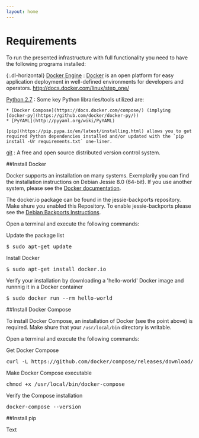 ```yaml
---
layout: home
---
```


# Requirements

To run the presented infrastructure with full functionality you need to have the following programs installed:

{:.dl-horizontal}
[Docker Engine](http://docs.docker.com/installation/)
: [Docker](https://docs.docker.com) is an open platform for easy application deployment in well-defined environments for developers and operators.
http://docs.docker.com/linux/step_one/

[Python 2.7](https://wiki.python.org/moin/BeginnersGuide/Download)
: Some key Python libraries/tools utilized are:

    * [Docker Compose](https://docs.docker.com/compose/) (implying [docker-py](https://github.com/docker/docker-py/))
    * [PyYAML](http://pyyaml.org/wiki/PyYAML)

    [pip](https://pip.pypa.io/en/latest/installing.html) allows you to get required Python dependencies installed and/or updated with the `pip install -Ur requirements.txt` one-liner.

[git](https://git-scm.com/book/en/v2/Getting-Started-Installing-Git)
: A free and open source distributed version control system.

##Install Docker

<p>Docker supports an installation on many systems. Exemplarily you can find the installation instructions on Debian Jessie 8.0 (64-bit). If you use another system, please see the <a href="https://docs.docker.com/installation/" target="_blank">Docker documentation</a>.</p>
<p>The docker.io package can be found in the jessie-backports repository. Make shure you enabled this Repository. To enable jessie-backports please see the <a href="http://backports.debian.org/Instructions/" target="_blank">Debian Backports Instructions</a>.</p>
<p>Open a terminal and execute the following commands:</p>
Update the package list
<pre>
$ sudo apt-get update
</pre>
Install Docker
<pre>
$ sudo apt-get install docker.io
</pre>
Verify your installation by downloading a 'hello-world' Docker image and runnnig it in a 
Docker container
<pre>
$ sudo docker run --rm hello-world
</pre> 



##Install Docker Compose

To install Docker Compose, an installation of Docker (see the point above) is required. Make shure that your `/usr/local/bin` directory is writable.

<p>Open a terminal and execute the following commands:</p>
Get Docker Compose
<pre>
curl -L https://github.com/docker/compose/releases/download/1.3.2/docker-compose-`uname -s`-`uname -m` > /usr/local/bin/docker-compose
</pre>
Make Docker Compose executable
<pre>
chmod +x /usr/local/bin/docker-compose
</pre>
Verify the Compose installation
<pre>
docker-compose --version
</pre>

##Install pip

Text

